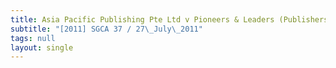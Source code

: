 ```yaml
---
title: Asia Pacific Publishing Pte Ltd v Pioneers & Leaders (Publishers) Pte Ltd
subtitle: "[2011] SGCA 37 / 27\_July\_2011"
tags: null
layout: single
---
```



